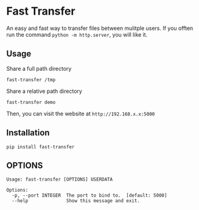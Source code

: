 # Fast Transfer

An easy and fast way to transfer files between mulitple users.
If you offten run the command `python -m http.server`, you will like it.


## Usage

Share a full path directory
```
fast-transfer /tmp
```

Share a relative path directory
```
fast-transfer demo
```

Then, you can visit the website at `http://192.168.x.x:5000`


## Installation

```
pip install fast-transfer
```

## OPTIONS

```
Usage: fast-transfer [OPTIONS] USERDATA

Options:
  -p, --port INTEGER  The port to bind to.  [default: 5000]
  --help              Show this message and exit.
```
